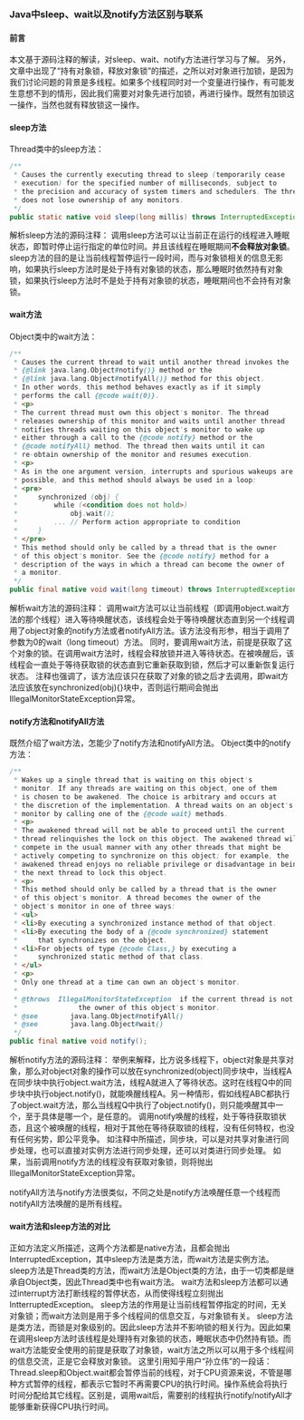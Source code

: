 ### Java中sleep、wait以及notify方法区别与联系

#### 前言

 本文基于源码注释的解读，对sleep、wait、notify方法进行学习与了解。
另外，文章中出现了“持有对象锁，释放对象锁”的描述，之所以对对象进行加锁，是因为我们讨论问题的背景是多线程。如果多个线程同时对一个变量进行操作，有可能发生意想不到的情形，因此我们需要对对象先进行加锁，再进行操作。既然有加锁这一操作，当然也就有释放锁这一操作。



#### sleep方法

Thread类中的sleep方法：

```java
/** 
 * Causes the currently executing thread to sleep (temporarily cease 
 * execution) for the specified number of milliseconds, subject to 
 * the precision and accuracy of system timers and schedulers. The thread 
 * does not lose ownership of any monitors. 
 */  
public static native void sleep(long millis) throws InterruptedException; 
```

解析sleep方法的源码注释：
调用sleep方法可以让当前正在运行的线程进入睡眠状态，即暂时停止运行指定的单位时间。并且该线程在睡眠期间**不会释放对象锁**。
sleep方法的目的是让当前线程暂停运行一段时间，而与对象锁相关的信息无影响，如果执行sleep方法时是处于持有对象锁的状态，那么睡眠时依然持有对象锁，如果执行sleep方法时不是处于持有对象锁的状态，睡眠期间也不会持有对象锁。

#### wait方法

Object类中的wait方法：

```java
/** 
 * Causes the current thread to wait until another thread invokes the 
 * {@link java.lang.Object#notify()} method or the 
 * {@link java.lang.Object#notifyAll()} method for this object. 
 * In other words, this method behaves exactly as if it simply 
 * performs the call {@code wait(0)}. 
 * <p> 
 * The current thread must own this object's monitor. The thread 
 * releases ownership of this monitor and waits until another thread 
 * notifies threads waiting on this object's monitor to wake up 
 * either through a call to the {@code notify} method or the 
 * {@code notifyAll} method. The thread then waits until it can 
 * re-obtain ownership of the monitor and resumes execution. 
 * <p> 
 * As in the one argument version, interrupts and spurious wakeups are 
 * possible, and this method should always be used in a loop: 
 * <pre> 
 *     synchronized (obj) { 
 *         while (<condition does not hold>) 
 *             obj.wait(); 
 *         ... // Perform action appropriate to condition 
 *     } 
 * </pre> 
 * This method should only be called by a thread that is the owner 
 * of this object's monitor. See the {@code notify} method for a 
 * description of the ways in which a thread can become the owner of 
 * a monitor. 
 */  
public final native void wait(long timeout) throws InterruptedException;  
```

解析wait方法的源码注释：
调用wait方法可以让当前线程（即调用object.wait方法的那个线程）进入等待唤醒状态，该线程会处于等待唤醒状态直到另一个线程调用了object对象的notify方法或者notifyAll方法。该方法没有形参，相当于调用了参数为0的wait（long timeout）方法。
同时，要调用wait方法，前提是获取了这个对象的锁。在调用wait方法时，线程会释放锁并进入等待状态。在被唤醒后，该线程会一直处于等待获取锁的状态直到它重新获取到锁，然后才可以重新恢复运行状态。
注释也强调了，该方法应该只在获取了对象的锁之后才去调用，即wait方法应该放在synchronized(obj){}块中，否则运行期间会抛出IllegalMonitorStateException异常。

#### notify方法和notifyAll方法

既然介绍了wait方法，怎能少了notify方法和notifyAll方法。
Object类中的notify方法：

```java
/** 
 * Wakes up a single thread that is waiting on this object's 
 * monitor. If any threads are waiting on this object, one of them 
 * is chosen to be awakened. The choice is arbitrary and occurs at 
 * the discretion of the implementation. A thread waits on an object's 
 * monitor by calling one of the {@code wait} methods. 
 * <p> 
 * The awakened thread will not be able to proceed until the current 
 * thread relinquishes the lock on this object. The awakened thread will 
 * compete in the usual manner with any other threads that might be 
 * actively competing to synchronize on this object; for example, the 
 * awakened thread enjoys no reliable privilege or disadvantage in being 
 * the next thread to lock this object. 
 * <p> 
 * This method should only be called by a thread that is the owner 
 * of this object's monitor. A thread becomes the owner of the 
 * object's monitor in one of three ways: 
 * <ul> 
 * <li>By executing a synchronized instance method of that object. 
 * <li>By executing the body of a {@code synchronized} statement 
 *     that synchronizes on the object. 
 * <li>For objects of type {@code Class,} by executing a 
 *     synchronized static method of that class. 
 * </ul> 
 * <p> 
 * Only one thread at a time can own an object's monitor. 
 * 
 * @throws  IllegalMonitorStateException  if the current thread is not 
 *               the owner of this object's monitor. 
 * @see        java.lang.Object#notifyAll() 
 * @see        java.lang.Object#wait() 
 */  
public final native void notify(); 
```
解析notify方法的源码注释：
举例来解释，比方说多线程下，object对象是共享对象，那么对object对象的操作可以放在synchronized(object)同步块中，当线程A在同步块中执行object.wait方法，线程A就进入了等待状态。这时在线程Q中的同步块中执行object.notify()，就能唤醒线程A。另一种情形，假如线程ABC都执行了object.wait方法，那么当线程Q中执行了object.notify()，则只能唤醒其中一个，至于具体是哪一个，是任意的。
调用notify唤醒的线程，处于等待获取锁状态，且这个被唤醒的线程，相对于其他在等待获取锁的线程，没有任何特权，也没有任何劣势，即公平竞争。
如注释中所描述，同步块，可以是对共享对象进行同步处理，也可以直接对实例方法进行同步处理，还可以对类进行同步处理。
如果，当前调用notify方法的线程没有获取对象锁，则将抛出IllegalMonitorStateException异常。

notifyAll方法与notify方法很类似，不同之处是notify方法唤醒任意一个线程而notifyAll方法唤醒的是所有线程。

#### wait方法和sleep方法的对比

 正如方法定义所描述，这两个方法都是native方法，且都会抛出InterruptedException，其中sleep方法是类方法，而wait方法是实例方法。
sleep方法是Thread类的方法，而wait方法是Object类的方法，由于一切类都是继承自Object类，因此Thread类中也有wait方法。
wait方法和sleep方法都可以通过interrupt方法打断线程的暂停状态，从而使得线程立刻抛出IntterruptedException。
sleep方法的作用是让当前线程暂停指定的时间，无关对象锁；而wait方法则是用于多个线程间的信息交互，与对象锁有关。
sleep方法是类方法，而锁是对象级别的。因此sleep方法并不影响锁的相关行为。因此如果在调用sleep方法时该线程是处理持有对象锁的状态，睡眠状态中仍然持有锁。而wait方法能安全使用的前提是获取了对象锁，wait方法之所以可以用于多个线程间的信息交流，正是它会释放对象锁。
这里引用知乎用户“孙立伟”的一段话：Thread.sleep和Object.wait都会暂停当前的线程，对于CPU资源来说，不管是哪种方式暂停的线程，都表示它暂时不再需要CPU的执行时间。操作系统会将执行时间分配给其它线程。区别是，调用wait后，需要别的线程执行notify/notifyAll才能够重新获得CPU执行时间。
